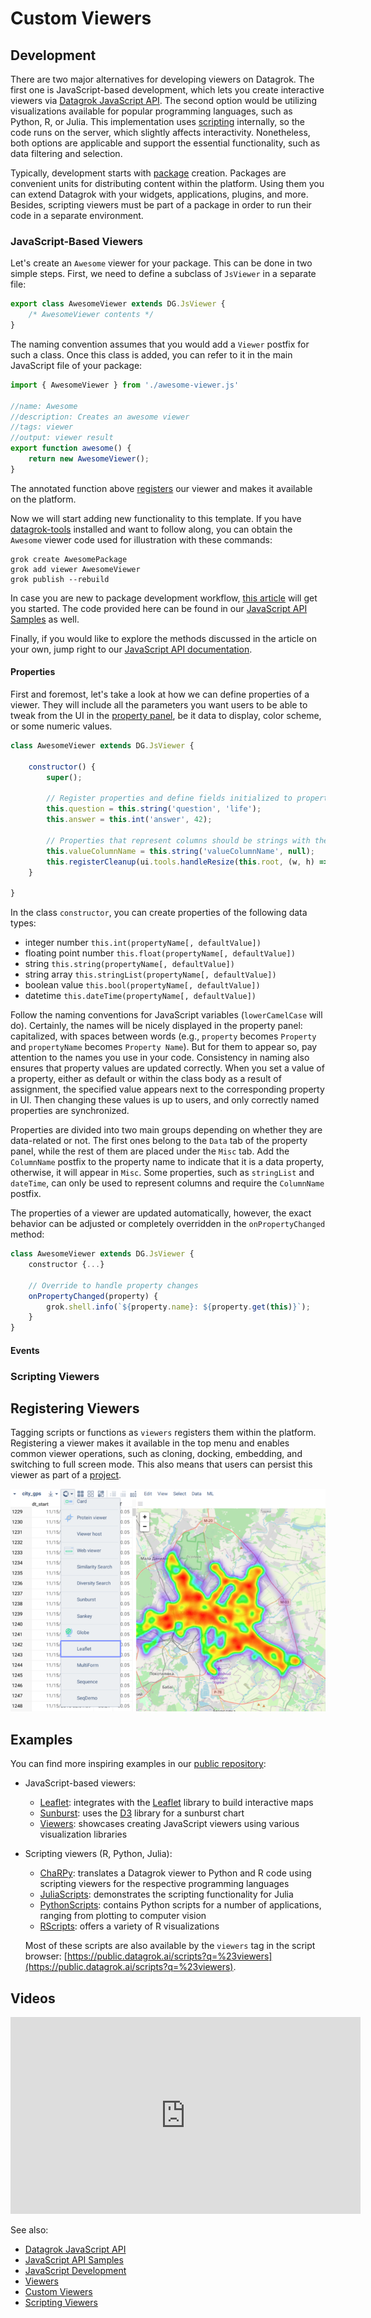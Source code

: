 <!-- TITLE: Develop Custom Viewers -->
<!-- SUBTITLE: -->

# Custom Viewers

## Development

There are two major alternatives for developing viewers on Datagrok. The first one is JavaScript-based development, which lets you create interactive viewers via [Datagrok JavaScript API](../js-api.md). The second option would be utilizing visualizations available for popular programming languages, such as Python, R, or Julia. This implementation uses [scripting](../scripting.md) internally, so the code runs on the server, which slightly affects interactivity. Nonetheless, both options are applicable and support the essential functionality, such as data filtering and selection.

Typically, development starts with [package](../develop.md#packages) creation. Packages are convenient units for distributing content within the platform. Using them you can extend Datagrok with your widgets, applications, plugins, and more. Besides, scripting viewers must be part of a package in order to run their code in a separate environment.

### JavaScript-Based Viewers

Let's create an `Awesome` viewer for your package. This can be done in two simple steps. First, we need to define a subclass of `JsViewer` in a separate file:

```javascript
export class AwesomeViewer extends DG.JsViewer {
    /* AwesomeViewer contents */
}
```

The naming convention assumes that you would add a `Viewer` postfix for such a class. Once this class is added, you can refer to it in the main JavaScript file of your package: 

```javascript
import { AwesomeViewer } from './awesome-viewer.js'

//name: Awesome
//description: Creates an awesome viewer
//tags: viewer
//output: viewer result
export function awesome() {
    return new AwesomeViewer();
}
```

The annotated function above [registers](#registering-viewers) our viewer and makes it available on the platform.

Now we will start adding new functionality to this template. If you have [datagrok-tools](https://www.npmjs.com/package/datagrok-tools) installed and want to follow along, you can obtain the `Awesome` viewer code used for illustration with these commands:

```
grok create AwesomePackage
grok add viewer AwesomeViewer
grok publish --rebuild
```

In case you are new to package development workflow, [this article](../develop.md) will get you started. The code provided here can be found in our [JavaScript API Samples](https://public.datagrok.ai/js/samples/functions/custom-viewers/viewers) as well.

Finally, if you would like to explore the methods discussed in the article on your own, jump right to our [JavaScript API documentation](https://datagrok.ai/js-api/JsViewer).

#### Properties

First and foremost, let's take a look at how we can define properties of a viewer. They will include all the parameters you want users to be able to tweak from the UI in the [property panel](../../overview/navigation.md#properties), be it data to display, color scheme, or some numeric values.

```javascript
class AwesomeViewer extends DG.JsViewer {

    constructor() {
        super();

        // Register properties and define fields initialized to properties' default values
        this.question = this.string('question', 'life');
        this.answer = this.int('answer', 42);

        // Properties that represent columns should be strings with the 'ColumnName' postfix
        this.valueColumnName = this.string('valueColumnName', null);
        this.registerCleanup(ui.tools.handleResize(this.root, (w, h) => this.render()));
    }

}
```

In the class `constructor`, you can create properties of the following data types:

  * integer number `this.int(propertyName[, defaultValue])`
  * floating point number `this.float(propertyName[, defaultValue])`
  * string `this.string(propertyName[, defaultValue])`
  * string array `this.stringList(propertyName[, defaultValue])`
  * boolean value `this.bool(propertyName[, defaultValue])`
  * datetime `this.dateTime(propertyName[, defaultValue])`

Follow the naming conventions for JavaScript variables (`lowerCamelCase` will do). Certainly, the names will be nicely displayed in the property panel: capitalized, with spaces between words (e.g., `property` becomes `Property` and `propertyName` becomes `Property Name`). But for them to appear so, pay attention to the names you use in your code. Consistency in naming also ensures that property values are updated correctly. When you set a value of a property, either as default or within the class body as a result of assignment, the specified value appears next to the corresponding property in UI. Then changing these values is up to users, and only correctly named properties are synchronized.

Properties are divided into two main groups depending on whether they are data-related or not. The first ones belong to the `Data` tab of the property panel, while the rest of them are placed under the `Misc` tab. Add the `ColumnName` postfix to the property name to indicate that it is a data property, otherwise, it will appear in `Misc`. Some properties, such as `stringList` and `dateTime`, can only be used to represent columns and require the `ColumnName` postfix. 

The properties of a viewer are updated automatically, however, the exact behavior can be adjusted or completely overridden in the `onPropertyChanged` method:

```javascript
class AwesomeViewer extends DG.JsViewer {
    constructor {...}

    // Override to handle property changes
    onPropertyChanged(property) {
        grok.shell.info(`${property.name}: ${property.get(this)}`);
    }
}
```

#### Events

### Scripting Viewers

## Registering Viewers

Tagging scripts or functions as `viewers` registers them within the platform. Registering a viewer makes it available in the top menu and enables common viewer operations, such as cloning, docking, embedding, and switching to full screen mode. This also means that users can persist this viewer as part of a [project](../../overview/project.md).

![](leaflet-menu.png "Viewer Menu")

## Examples

You can find more inspiring examples in our [public repository](https://github.com/datagrok-ai/public):

  * JavaScript-based viewers:
    * [Leaflet](https://github.com/datagrok-ai/public/tree/master/packages/Leaflet): integrates with the [Leaflet](https://leafletjs.com/) library to build interactive maps
    * [Sunburst](https://github.com/datagrok-ai/public/tree/master/packages/Sunburst): uses the [D3](https://d3js.org/) library for a sunburst chart
    * [Viewers](https://github.com/datagrok-ai/public/tree/master/packages/Viewers): showcases creating JavaScript viewers using various visualization libraries
  * Scripting viewers (R, Python, Julia):
    * [ChaRPy](https://github.com/datagrok-ai/public/tree/master/packages/ChaRPy): translates a Datagrok viewer to Python and R code using scripting viewers for the respective programming languages
    * [JuliaScripts](https://github.com/datagrok-ai/public/tree/master/packages/JuliaScripts): demonstrates the scripting functionality for Julia
    * [PythonScripts](https://github.com/datagrok-ai/public/tree/master/packages/PythonScripts): contains Python scripts for a number of applications, ranging from plotting to computer vision
    * [RScripts](https://github.com/datagrok-ai/public/tree/master/packages/RScripts): offers a variety of R visualizations

    Most of these scripts are also available by the `viewers` tag in the script browser: [https://public.datagrok.ai/scripts?q=%23viewers](https://public.datagrok.ai/scripts?q=%23viewers).

## Videos

<iframe width="560" height="315" src="https://www.youtube.com/embed/JaJgxtHAb98?start=202" frameborder="0" allow="accelerometer; autoplay; clipboard-write; encrypted-media; gyroscope; picture-in-picture" allowfullscreen></iframe>

See also:

  * [Datagrok JavaScript API](../js-api.md)
  * [JavaScript API Samples](https://public.datagrok.ai/js/samples/functions/custom-viewers/viewers)
  * [JavaScript Development](../develop.md)
  * [Viewers](https://datagrok.ai/help/visualize/viewers)
  * [Custom Viewers](https://datagrok.ai/help/develop/js-api#custom-viewers)
  * [Scripting Viewers](https://datagrok.ai/help/visualize/viewers/scripting-viewer)
